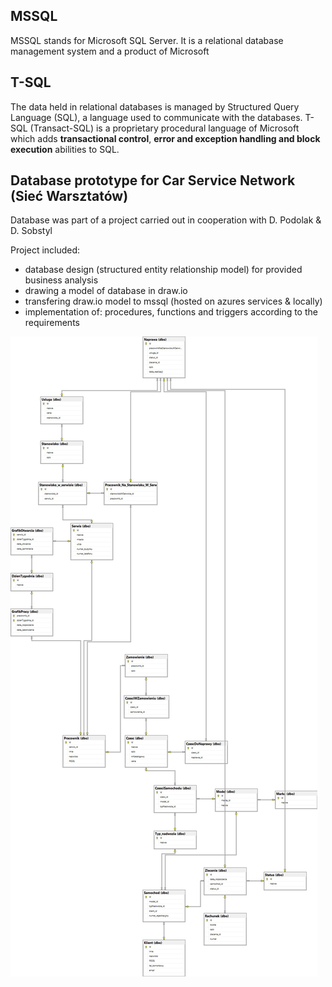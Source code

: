 ## MSSQL
MSSQL stands for Microsoft SQL Server. 
It is a relational database management system and a product of Microsoft

## T-SQL
The data held in relational databases is managed by Structured Query Language (SQL), a language used to communicate with the databases. 
T-SQL (Transact-SQL) is a proprietary procedural language of Microsoft which adds __transactional control__, __error and exception handling and block execution__ abilities to SQL.

## Database prototype for Car Service Network (Sieć Warsztatów)

Database was part of a project carried out in cooperation with D. Podolak & D. Sobstyl

Project included: 
* database design (structured entity relationship model) for provided business analysis 
* drawing a model of database in draw.io 
* transfering draw.io model to mssql  (hosted on azures services & locally)
* implementation of: procedures, functions and triggers according to the requirements

![database diagram](./dbDiagram.jpg)
